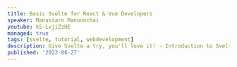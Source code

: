 ```yaml
---
title: Basic Svelte for React & Vue Developers
speaker: Manassarn Manoonchai
youtube: kS-LvjiZzUE
managed: true
tags: [svelte, tutorial, webdevelopment]
description: Give Svelte a try, you'll love it! - Introduction to Svelte for developers who already using React and/or Vue
published: '2022-06-27'
---
```

